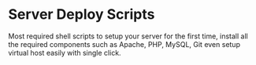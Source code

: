 # Server Deploy Scripts
Most required shell scripts to setup your server for the first time, install all the required components such as Apache, PHP, MySQL, Git even setup virtual host easily with single click.
